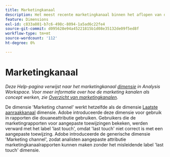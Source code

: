 ```yaml
---
title: Marketingkanaal
description: Het meest recente marketingkanaal binnen het aflopen van de betrokkenheid van de bezoeker.
feature: Dimensions
exl-id: c833a801-b7c6-498c-8094-1a5ad6c22fe4
source-git-commit: d095628e94a45221815b1d08e35132de09f5ed8f
workflow-type: tm+mt
source-wordcount: '112'
ht-degree: 0%

---
```


# Marketingkanaal

*Deze Help-pagina verwijst naar het marketingkanaal [dimensie](overview.md) in Analysis Workspace. Voor meer informatie over hoe de marketing kanalen als concept werken, zie [Overzicht van marketingkanalen](../c-marketing-channels/c-getting-started-mchannel.md).*

De dimensie &#39;Marketing channel&#39; werkt hetzelfde als de dimensie [Laatste aanraakkanaal](last-touch-channel.md) dimensie. Adobe introduceerde deze dimensie voor gebruik in rapporten die douaneattributie gebruiken. Gebruikers die de marketingrapporten voor aangepaste toewijzingen bekeken, werden verward met het label &#39;last touch&#39;, omdat &#39;last touch&#39; niet correct is met een aangepaste toewijzing. Adobe introduceerde de generische dimensie &#39;Marketing channel&#39;, zodat analisten aangepaste attributie marketingkanaalrapporten kunnen maken zonder het misleidende label &#39;last touch&#39; dimensie.
